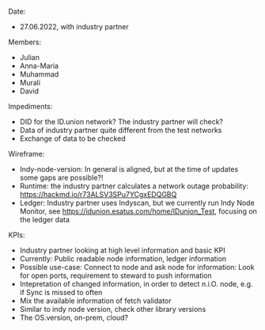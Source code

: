 Date:
- 27.06.2022, with industry partner

Members:
- Julian
- Anna-Maria
- Muhammad
- Murali
- David

Impediments:
- DID for the ID.union network? The industry partner will check?
- Data of industry partner quite different from the test networks
- Exchange of data to be checked
    
 Wireframe:
 - Indy-node-version: In general is aligned, but at the time of updates some gaps are possible?!
 - Runtime: the industry partner calculates a network outage probability: https://hackmd.io/r73ALSV3SPu7YCgxEDQGBQ
 - Ledger: Industry partner uses Indyscan, but we currently run Indy Node Monitor, see https://idunion.esatus.com/home/IDunion_Test, focusing on the ledger data

KPIs:
- Industry partner looking at high level information and basic KPI
- Currently: Public readable node information, ledger information
- Possible use-case: Connect to node and ask node for information: Look for open ports, requirement to steward to push information
- Intepretation of changed information, in order to detect n.i.O. node, e.g. if Sync is missed to often
- Mix the available information of fetch validator
- Similar to indy node version, check other library versions
- The OS.version, on-prem, cloud?
